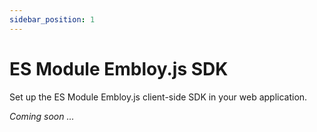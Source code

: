 ```yaml
---
sidebar_position: 1
---
```


# ES Module Embloy.js SDK

Set up the ES Module Embloy.js client-side SDK in your web application.

_Coming soon ..._